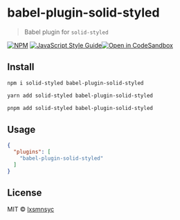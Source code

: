 # babel-plugin-solid-styled

> Babel plugin for `solid-styled`

[![NPM](https://img.shields.io/npm/v/babel-plugin-solid-styled.svg)](https://www.npmjs.com/package/babel-plugin-solid-styled) [![JavaScript Style Guide](https://badgen.net/badge/code%20style/airbnb/ff5a5f?icon=airbnb)](https://github.com/airbnb/javascript)[![Open in CodeSandbox](https://img.shields.io/badge/Open%20in-CodeSandbox-blue?style=flat-square&logo=codesandbox)](https://codesandbox.io/s/github/LXSMNSYC/solid-styled/tree/main/examples/demo)

## Install

```bash
npm i solid-styled babel-plugin-solid-styled
```

```bash
yarn add solid-styled babel-plugin-solid-styled
```

```bash
pnpm add solid-styled babel-plugin-solid-styled
```

## Usage

```json
{
  "plugins": [
    "babel-plugin-solid-styled"
  ]
}
```

## License

MIT © [lxsmnsyc](https://github.com/lxsmnsyc)
